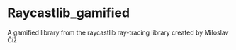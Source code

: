 # Raycastlib_gamified
A gamified library from the raycastlib ray-tracing library created by Miloslav Číž
